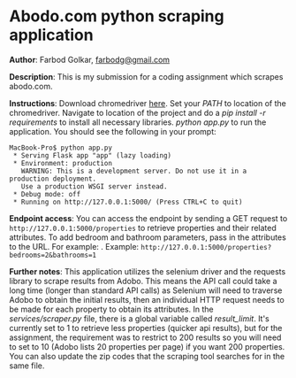 # Abodo.com python scraping application

**Author**: Farbod Golkar, farbodg@gmail.com

**Description**: This is my submission for a coding assignment which scrapes abodo.com.

**Instructions**: Download chromedriver [here](https://chromedriver.chromium.org/downloads). Set your *PATH* to location of the chromedriver. Navigate to location of the project and do a *pip install -r requirements* to install all necessary libraries. *python app.py* to run the application. You should see the following in your prompt:
```
MacBook-Pro$ python app.py 
 * Serving Flask app "app" (lazy loading)
 * Environment: production
   WARNING: This is a development server. Do not use it in a production deployment.
   Use a production WSGI server instead.
 * Debug mode: off
 * Running on http://127.0.0.1:5000/ (Press CTRL+C to quit)
```
**Endpoint access**: You can access the endpoint by sending a GET request to ```http://127.0.0.1:5000/properties``` to retrieve properties and their related attributes. To add bedroom and bathroom parameters, pass in the attributes to the URL. For example: . Example: ```http://127.0.0.1:5000/properties?bedrooms=2&bathrooms=1```

**Further notes**: This application utilizes the selenium driver and the requests library to scrape results from Adobo. This means the API call could take a long time (longer than standard API calls) as Selenium will need to traverse Adobo to obtain the initial results, then an individual HTTP request needs to be made for each property to obtain its attributes. In the *services/scraper.py* file, there is a global variable called *result_limit*. It's currently set to 1 to retrieve less properties (quicker api results), but for the assignment, the requirement was to restrict to 200 results so you will need to set to 10 (Adobo lists 20 properties per page) if you want 200 properties. You can also update the zip codes that the scraping tool searches for in the same file.
